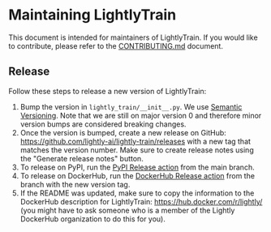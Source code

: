 # Maintaining LightlyTrain

This document is intended for maintainers of LightlyTrain. If you would like to
contribute, please refer to the [CONTRIBUTING.md](CONTRIBUTING.md) document.


## Release

Follow these steps to release a new version of LightlyTrain:

1. Bump the version in `lightly_train/__init__.py`. We use [Semantic Versioning](https://semver.org/). Note that we are still on major version 0 and therefore minor version
bumps are considered breaking changes.
2. Once the version is bumped, create a new release on GitHub: https://github.com/lightly-ai/lightly-train/releases with a new tag that matches the version number. Make sure to
create release notes using the "Generate release notes" button.
3. To release on PyPI, run the [PyPI Release action](https://github.com/lightly-ai/lightly-train/actions/workflows/release_pypi.yml) from the main branch.
4. To release on DockerHub, run the [DockerHub Release action](https://github.com/lightly-ai/lightly-train/actions/workflows/release_dockerhub.yml) from the branch with the new
version tag.
5. If the README was updated, make sure to copy the information to the DockerHub
description for LightlyTrain: https://hub.docker.com/r/lightly/ (you might have to ask
someone who is a member of the Lightly DockerHub organization to do this for you).
